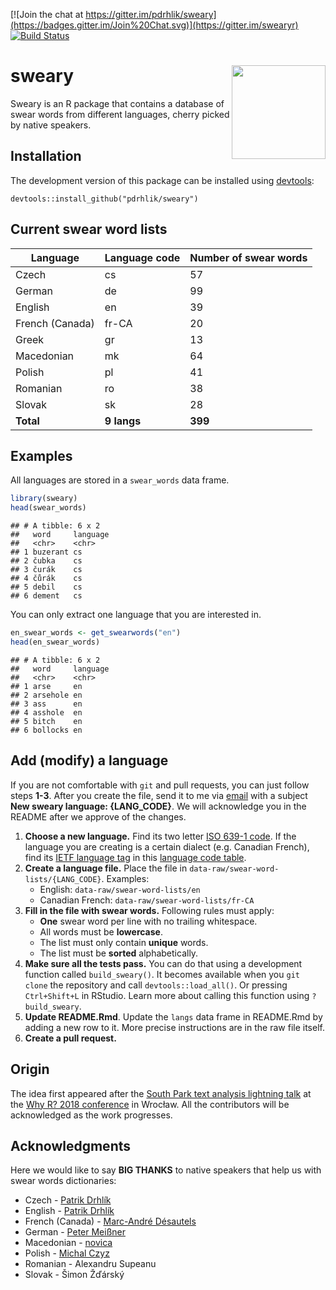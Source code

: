 
<!-- README.md is generated from README.Rmd. Please edit this file. -->
[![Join the chat at https://gitter.im/pdrhlik/sweary](https://badges.gitter.im/Join%20Chat.svg)](https://gitter.im/swearyr) [![Build Status](https://travis-ci.org/pdrhlik/sweary.svg?branch=master)](https://travis-ci.org/pdrhlik/sweary)

sweary <img src="sticker/sweary-sticker.png" align="right" width="150" />
=========================================================================

Sweary is an R package that contains a database of swear words from different languages, cherry picked by native speakers.

Installation
------------

The development version of this package can be installed using [devtools](https://github.com/r-lib/devtools):

    devtools::install_github("pdrhlik/sweary")

Current swear word lists
------------------------

| Language        | Language code | Number of swear words |
|-----------------|---------------|-----------------------|
| Czech           | cs            | 57                    |
| German          | de            | 99                    |
| English         | en            | 39                    |
| French (Canada) | fr-CA         | 20                    |
| Greek           | gr            | 13                    |
| Macedonian      | mk            | 64                    |
| Polish          | pl            | 41                    |
| Romanian        | ro            | 38                    |
| Slovak          | sk            | 28                    |
| **Total**       | **9 langs**   | **399**               |

Examples
--------

All languages are stored in a `swear_words` data frame.

``` r
library(sweary)
head(swear_words)
```

    ## # A tibble: 6 x 2
    ##   word     language
    ##   <chr>    <chr>   
    ## 1 buzerant cs      
    ## 2 čubka    cs      
    ## 3 čurák    cs      
    ## 4 čůrák    cs      
    ## 5 debil    cs      
    ## 6 dement   cs

You can only extract one language that you are interested in.

``` r
en_swear_words <- get_swearwords("en")
head(en_swear_words)
```

    ## # A tibble: 6 x 2
    ##   word     language
    ##   <chr>    <chr>   
    ## 1 arse     en      
    ## 2 arsehole en      
    ## 3 ass      en      
    ## 4 asshole  en      
    ## 5 bitch    en      
    ## 6 bollocks en

Add (modify) a language
-----------------------

If you are not comfortable with `git` and pull requests, you can just follow steps **1-3**. After you create the file, send it to me via [email](mailto:patrik.drhlik@gmail.com) with a subject **New sweary language: {LANG\_CODE}**. We will acknowledge you in the README after we approve of the changes.

1.  **Choose a new language.**
    Find its two letter [ISO 639-1 code](https://en.wikipedia.org/wiki/List_of_ISO_639-1_codes).
    If the language you are creating is a certain dialect (e.g. Canadian French), find its [IETF language tag](https://en.wikipedia.org/wiki/IETF_language_tag) in this [language code table](http://www.lingoes.net/en/translator/langcode.htm).
2.  **Create a language file.**
    Place the file in `data-raw/swear-word-lists/{LANG_CODE}`.
    Examples:
    + English: `data-raw/swear-word-lists/en`
    -   Canadian French: `data-raw/swear-word-lists/fr-CA`
3.  **Fill in the file with swear words.** Following rules must apply:
    -   **One** swear word per line with no trailing whitespace.
    -   All words must be **lowercase**.
    -   The list must only contain **unique** words.
    -   The list must be **sorted** alphabetically.
4.  **Make sure all the tests pass.**
    You can do that using a development function called `build_sweary()`. It becomes available when you `git clone` the repository and call `devtools::load_all()`. Or pressing `Ctrl+Shift+L` in RStudio. Learn more about calling this function using `?build_sweary`.
5.  **Update README.Rmd**.
    Update the `langs` data frame in README.Rmd by adding a new row to it. More precise instructions are in the raw file itself.
6.  **Create a pull request.**

Origin
------

The idea first appeared after the [South Park text analysis lightning talk](https://github.com/pdrhlik/southparktalk-whyr2018) at the [Why R? 2018 conference](http://whyr2018.pl/) in Wrocław. All the contributors will be acknowledged as the work progresses.

Acknowledgments
---------------

Here we would like to say **BIG THANKS** to native speakers that help us with swear words dictionaries:

-   Czech - [Patrik Drhlík](https://github.com/pdrhlik)
-   English - [Patrik Drhlík](https://github.com/pdrhlik)
-   French (Canada) - [Marc-André Désautels](https://github.com/desautm)
-   German - [Peter Meißner](https://github.com/petermeissner)
-   Macedonian - [novica](https://github.com/novica)
-   Polish - [Michal Czyz](https://github.com/mczyzj)
-   Romanian - Alexandru Supeanu
-   Slovak - Šimon Žďárský
